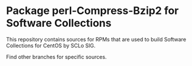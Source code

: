 # Package perl-Compress-Bzip2 for Software Collections

This repository contains sources for RPMs that are used
to build Software Collections for CentOS by SCLo SIG.

Find other branches for specific sources.
